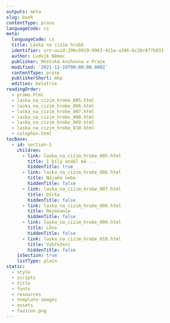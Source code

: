 ```yaml
---
outputs: meta
slug: book
contentType: prose
languageCode: cs
meta:
  languageCode: cs
  title: Láska na cizím hrobě
  identifier: urn:uuid:296c0919-9963-415a-a386-6c26c077b931
  author: Ludvík Němec
  publisher: Městská knihovna v Praze
  modified: '2021-11-19T00:00:00.000Z'
  contentType: prose
  publisherShort: mkp
  edition: beletrie
readingOrder:
  - promo.html
  - laska_na_cizim_hrobe_005.html
  - laska_na_cizim_hrobe_006.html
  - laska_na_cizim_hrobe_007.html
  - laska_na_cizim_hrobe_008.html
  - laska_na_cizim_hrobe_009.html
  - laska_na_cizim_hrobe_010.html
  - colophon.html
tocBase:
  - id: section-1
    children:
      - link: laska_na_cizim_hrobe_005.html
        title: I bílý anděl má ...
        hiddenTitle: true
      - link: laska_na_cizim_hrobe_006.html
        title: Nějaké nebe
        hiddenTitle: false
      - link: laska_na_cizim_hrobe_007.html
        title: Dírka
        hiddenTitle: false
      - link: laska_na_cizim_hrobe_008.html
        title: Rezonance
        hiddenTitle: false
      - link: laska_na_cizim_hrobe_009.html
        title: Lůno
        hiddenTitle: false
      - link: laska_na_cizim_hrobe_010.html
        title: Vybřežení
        hiddenTitle: false
    isSection: true
    listType: plain
static:
  - style
  - scripts
  - title
  - fonts
  - resources
  - template-images
  - assets
  - favicon.png
---
```

